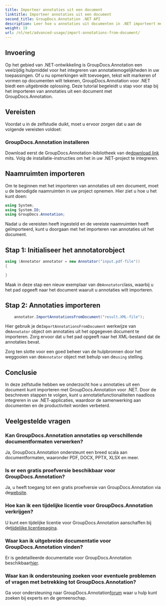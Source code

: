 ```yaml
---
title: Importeer annotaties uit een document
linktitle: Importeer annotaties uit een document
second_title: GroupDocs.Annotation .NET API
description: Leer hoe u annotaties uit documenten in .NET importeert met GroupDocs.Annotation. Volg onze stap-voor-stap handleiding voor een naadloze integratie.
weight: 19
url: /nl/net/advanced-usage/import-annotations-from-document/
---
```

## Invoering
Op het gebied van .NET-ontwikkeling is GroupDocs.Annotation een veelzijdig hulpmiddel voor het integreren van annotatiemogelijkheden in uw toepassingen. Of u nu opmerkingen wilt toevoegen, tekst wilt markeren of vormen op documenten wilt tekenen, GroupDocs.Annotation voor .NET biedt een uitgebreide oplossing. Deze tutorial begeleidt u stap voor stap bij het importeren van annotaties uit een document met GroupDocs.Annotation.
## Vereisten
Voordat u in de zelfstudie duikt, moet u ervoor zorgen dat u aan de volgende vereisten voldoet:
### GroupDocs.Annotation installeren
 Download eerst de GroupDocs.Annotation-bibliotheek van de[download link](https://releases.groupdocs.com/annotation/net/) mits. Volg de installatie-instructies om het in uw .NET-project te integreren.

## Naamruimten importeren
Om te beginnen met het importeren van annotaties uit een document, moet u de benodigde naamruimten in uw project opnemen. Hier ziet u hoe u het kunt doen:

```csharp
using System;
using System.IO;
using GroupDocs.Annotation;
```

Nadat u de vereisten heeft ingesteld en de vereiste naamruimten heeft geïmporteerd, kunt u doorgaan met het importeren van annotaties uit het document.
## Stap 1: Initialiseer het annotatorobject
```csharp
using (Annotator annotator = new Annotator("input.pdf-file"))
{

}
```
 Maak in deze stap een nieuw exemplaar van de`Annotator`class, waarbij u het pad opgeeft naar het document waaruit u annotaties wilt importeren.
## Stap 2: Annotaties importeren
```csharp
	annotator.ImportAnnotationsFromDocument("result.XML-file");
```
 Hier gebruik je de`ImportAnnotationsFromDocument` werkwijze van de`Annotator` object om annotaties uit het opgegeven document te importeren. Zorg ervoor dat u het pad opgeeft naar het XML-bestand dat de annotaties bevat.

 Zorg ten slotte voor een goed beheer van de hulpbronnen door het weggooien van de`Annotator` object met behulp van de`using` stelling.

## Conclusie
In deze zelfstudie hebben we onderzocht hoe u annotaties uit een document kunt importeren met GroupDocs.Annotation voor .NET. Door de beschreven stappen te volgen, kunt u annotatiefunctionaliteiten naadloos integreren in uw .NET-applicaties, waardoor de samenwerking aan documenten en de productiviteit worden verbeterd.
## Veelgestelde vragen
### Kan GroupDocs.Annotation annotaties op verschillende documentformaten verwerken?
Ja, GroupDocs.Annotation ondersteunt een breed scala aan documentformaten, waaronder PDF, DOCX, PPTX, XLSX en meer.
### Is er een gratis proefversie beschikbaar voor GroupDocs.Annotation?
 Ja, u heeft toegang tot een gratis proefversie van GroupDocs.Annotation via de[website](https://releases.groupdocs.com/).
### Hoe kan ik een tijdelijke licentie voor GroupDocs.Annotation verkrijgen?
 U kunt een tijdelijke licentie voor GroupDocs.Annotation aanschaffen bij de[tijdelijke licentiepagina](https://purchase.groupdocs.com/temporary-license/).
### Waar kan ik uitgebreide documentatie voor GroupDocs.Annotation vinden?
 Er is gedetailleerde documentatie voor GroupDocs.Annotation beschikbaar[hier](https://tutorials.groupdocs.com/annotation/net/).
### Waar kan ik ondersteuning zoeken voor eventuele problemen of vragen met betrekking tot GroupDocs.Annotation?
 Ga voor ondersteuning naar GroupDocs.Annotation[forum](https://forum.groupdocs.com/c/annotation/10) waar u hulp kunt zoeken bij experts en de gemeenschap.